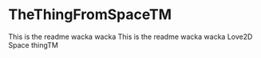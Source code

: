 TheThingFromSpaceTM
===================
This is the readme wacka wacka
This is the readme wacka wacka
Love2D Space thingTM
